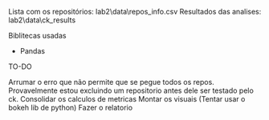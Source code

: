 Lista com os repositórios: lab2\data\repos_info.csv
Resultados das analises: lab2\data\ck_results


Biblitecas usadas
- Pandas


TO-DO

Arrumar o erro que não permite que se pegue todos os repos. Provavelmente estou excluindo um repositorio antes dele ser testado pelo ck.
Consolidar os calculos de metricas
Montar os visuais (Tentar usar o bokeh lib de python)
Fazer o relatorio